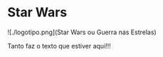 # Star Wars

![./logotipo.png](Star Wars ou Guerra nas Estrelas)

Tanto faz o texto que estiver aqui!!!